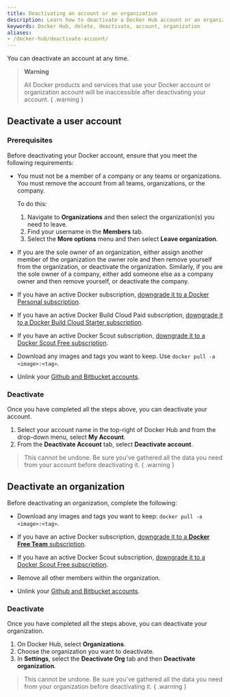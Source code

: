 ```yaml
---
title: Deactivating an account or an organization
description: Learn how to deactivate a Docker Hub account or an organization
keywords: Docker Hub, delete, deactivate, account, organization
aliases:
- /docker-hub/deactivate-account/
---
```


You can deactivate an account at any time. 

>**Warning**
>
> All Docker products and services that use your Docker account or organization account will be inaccessible after deactivating your account.
{ .warning }

## Deactivate a user account

### Prerequisites

Before deactivating your Docker account, ensure that you meet the following requirements:

- You must not be a member of a company or any teams or organizations. You must remove the account from all teams, organizations, or the company.

    To do this:
    1. Navigate to **Organizations** and then select the organization(s) you need to leave.
    2. Find your username in the **Members** tab.
    3. Select the **More options** menu and then select **Leave organization**.

- If you are the sole owner of an organization, either assign another member of the organization the owner role and then remove yourself from the organization, or deactivate the organization. Similarly, if you are the sole owner of a company, either add someone else as a company owner and then remove yourself, or deactivate the company.

- If you have an active Docker subscription, [downgrade it to a Docker Personal subscription](../subscription/downgrade.md).

- If you have an active Docker Build Cloud Paid subscription, [downgrade it to a Docker Build Cloud Starter subscription](../billing/build-billing.md#downgrade-your-subscription).

- If you have an active Docker Scout subscription, [downgrade it to a Docker Scout Free subscription](../billing/scout-billing.md#downgrade-your-subscription).

- Download any images and tags you want to keep. Use `docker pull -a <image>:<tag>`.

- Unlink your [Github and Bitbucket accounts](../docker-hub/builds/link-source.md#unlink-a-github-user-account).

### Deactivate

Once you have completed all the steps above, you can deactivate your account. 

1. Select your account name in the top-right of Docker Hub and from the drop-down menu, select **My Account**.
2. From the **Deactivate Account** tab, select **Deactivate account**. 

> This cannot be undone. Be sure you've gathered all the data you need from your account before deactivating it.
{ .warning }


## Deactivate an organization

Before deactivating an organization, complete the following:

- Download any images and tags you want to keep:
  `docker pull -a <image>:<tag>`.

- If you have an active Docker subscription, [downgrade it to a **Docker Free Team** subscription](../subscription/downgrade.md).

- If you have an active Docker Scout subscription, [downgrade it to a Docker Scout Free subscription](../billing/scout-billing.md#downgrade-your-subscription).

- Remove all other members within the organization.

- Unlink your [Github and Bitbucket accounts](../docker-hub/builds/link-source.md#unlink-a-github-user-account).

### Deactivate

Once you have completed all the steps above, you can deactivate your organization. 

1. On Docker Hub, select **Organizations**.
2. Choose the organization you want to deactivate. 
3. In **Settings**, select the **Deactivate Org** tab and then **Deactivate organization**.

> This cannot be undone. Be sure you've gathered all the data you need from your organization before deactivating it.
{ .warning }
